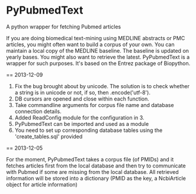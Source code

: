 PyPubmedText
============

A python wrapper for fetching Pubmed articles


If you are doing biomedical text-mining using MEDLINE abstracts or PMC articles, you might often want to build a corpus of your own. You can maintain a local copy of the MEDLINE baseline. The baseline is updated on yearly bases. You might also want to retrieve the latest. PyPubmedText is a wrapper for such purposes. It's based on the Entrez package of Biopython. 

== 2013-12-09

1. Fix the bug brought about by unicode. The solution is to check whether a string is in unicode or not, if so, then .encode('utf-8').
2. DB cursors are opened and close within each function.
3. Take commandline arguments for corpus file name and database connection details.
4. Added ReadConfig module for the configuration in 3. 
5. PyPubmedText can be imported and used as a module
6. You need to set up corresponding database tables using the 'create_tables.sql' provided


== 2013-12-05

For the moment, PyPubmedText takes a corpus file (of PMIDs) and it fetches articles first from the local database and then try to communicate with Pubmed if some are missing from the local database. All retrieved information will be stored into a dictionary (PMID as the key, a NcbiArticle object for article information)
